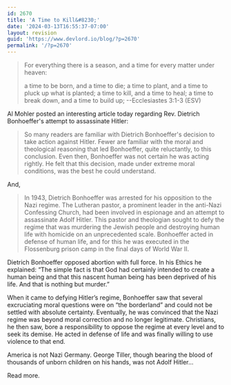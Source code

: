 ```yaml
---
id: 2670
title: 'A Time to Kill&#8230;'
date: '2024-03-13T16:55:37-07:00'
layout: revision
guid: 'https://www.devlord.io/blog/?p=2670'
permalink: '/?p=2670'
---
```


<blockquote>For everything there is a season, and a time for every matter under heaven:

a time to be born, and a time to die;
a time to plant, and a time to pluck up what is planted;
a time to kill, and a time to heal;
a time to break down, and a time to build up;
--Ecclesiastes 3:1-3 (ESV)</blockquote>
Al Mohler posted an interesting article today regarding Rev. Dietrich Bonhoeffer's attempt to assassinate Hitler:
<blockquote>So many readers are familiar with Dietrich Bonhoeffer's decision to take action against Hitler. Fewer are familiar with the moral and theological reasoning that led Bonhoeffer, quite reluctantly, to this conclusion. Even then, Bonhoeffer was not certain he was acting rightly. He felt that this decision, made under extreme moral conditions, was the best he could understand.</blockquote>
And,
<blockquote>In 1943, Dietrich Bonhoeffer was arrested for his opposition to the Nazi regime. The Lutheran pastor, a prominent leader in the anti-Nazi Confessing Church, had been involved in espionage and an attempt to assassinate Adolf Hitler. This pastor and theologian sought to defy the regime that was murdering the Jewish people and destroying human life with homicide on an unprecedented scale. Bonhoeffer acted in defense of human life, and for this he was executed in the Flossenburg prison camp in the final days of World War II.</blockquote>
Dietrich Bonhoeffer opposed abortion with full force. In his Ethics he explained: “The simple fact is that God had certainly intended to create a human being and that this nascent human being has been deprived of his life. And that is nothing but murder.”

When it came to defying Hitler’s regime, Bonhoeffer saw that several excruciating moral questions were on “the borderland” and could not be settled with absolute certainty. Eventually, he was convinced that the Nazi regime was beyond moral correction and no longer legitimate. Christians, he then saw, bore a responsibility to oppose the regime at every level and to seek its demise. He acted in defense of life and was finally willing to use violence to that end.

America is not Nazi Germany. George Tiller, though bearing the blood of thousands of unborn children on his hands, was not Adolf Hitler...

Read more.